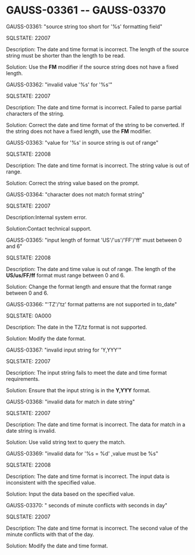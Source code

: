 # GAUSS-03361 -- GAUSS-03370<a name="EN-US_TOPIC_0302073536"></a>

GAUSS-03361: "source string too short for '%s' formatting field"

SQLSTATE: 22007

Description: The date and time format is incorrect. The length of the source string must be shorter than the length to be read.

Solution: Use the  **FM**  modifier if the source string does not have a fixed length.

GAUSS-03362: "invalid value '%s' for '%s'"

SQLSTATE: 22007

Description: The date and time format is incorrect. Failed to parse partial characters of the string.

Solution: Correct the date and time format of the string to be converted. If the string does not have a fixed length, use the  **FM**  modifier.

GAUSS-03363: "value for '%s' in source string is out of range"

SQLSTATE: 22008

Description: The date and time format is incorrect. The string value is out of range.

Solution: Correct the string value based on the prompt.

GAUSS-03364: "character does not match format string"

SQLSTATE: 22007

Description:Internal system error.

Solution:Contact technical support.

GAUSS-03365: "input length of format 'US'/'us'/'FF'/'ff' must between 0 and 6"

SQLSTATE: 22008

Description: The date and time value is out of range. The length of the  **US/us/FF/ff**  format must range between 0 and 6.

Solution: Change the format length and ensure that the format range between 0 and 6.

GAUSS-03366: "'TZ'/'tz' format patterns are not supported in to\_date"

SQLSTATE: 0A000

Description: The date in the TZ/tz format is not supported.

Solution: Modify the date format.

GAUSS-03367: "invalid input string for 'Y,YYY'"

SQLSTATE: 22007

Description: The input string fails to meet the date and time format requirements.

Solution: Ensure that the input string is in the  **Y,YYY**  format.

GAUSS-03368: "invalid data for match in date string"

SQLSTATE: 22007

Description: The date and time format is incorrect. The data for match in a date string is invalid.

Solution: Use valid string text to query the match.

GAUSS-03369: "invalid data for '%s = %d' ,value must be %s"

SQLSTATE: 22008

Description: The date and time format is incorrect. The input data is inconsistent with the specified value.

Solution: Input the data based on the specified value.

GAUSS-03370: " seconds of minute conflicts with seconds in day"

SQLSTATE: 22007

Description: The date and time format is incorrect. The second value of the minute conflicts with that of the day.

Solution: Modify the date and time format.

